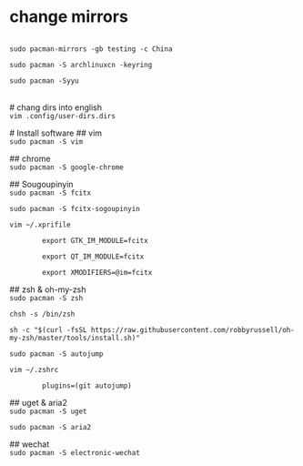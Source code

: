 # change mirrors
<code>
sudo pacman-mirrors -gb testing -c China <br/>
sudo pacman -S archlinuxcn -keyring <br/>
sudo pacman -Syyu <br/>
</code> <br/>
#  chang dirs into english
<code>
vim .config/user-dirs.dirs<br/>
</code>
# Install software
## vim
<code>
sudo pacman -S vim<br/>
</code>
## chrome
<code>
sudo pacman -S google-chrome<br/>
</code>
## Sougoupinyin
<code>
sudo pacman -S fcitx<br/>
sudo pacman -S fcitx-sogoupinyin<br/>
vim ~/.xprifile<br/>
        export GTK_IM_MODULE=fcitx<br/>
        export QT_IM_MODULE=fcitx<br/>
        export XMODIFIERS=@im=fcitx<br/>
</code>
## zsh & oh-my-zsh
<code>
sudo pacman -S zsh<br/>
chsh -s /bin/zsh<br/>
sh -c "$(curl -fsSL https://raw.githubusercontent.com/robbyrussell/oh-my-zsh/master/tools/install.sh)"<br/>
sudo pacman -S autojump<br/>
vim ~/.zshrc<br/>
        plugins=(git autojump)<br/>
</code>
## uget & aria2
<code>
sudo pacman -S uget<br/>
sudo pacman -S aria2<br/>
</code>
## wechat
<code>
sudo pacman -S electronic-wechat<br/>
</code>

